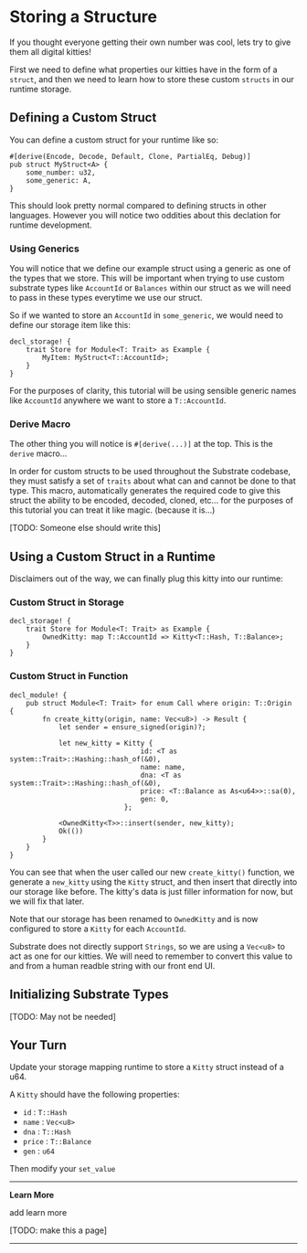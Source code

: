 Storing a Structure
===

If you thought everyone getting their own number was cool, lets try to give them all digital kitties!

First we need to define what properties our kitties have in the form of a `struct`, and then we need to learn how to store these custom `structs` in our runtime storage.

## Defining a Custom Struct
You can define a custom struct for your runtime like so:

```
#[derive(Encode, Decode, Default, Clone, PartialEq, Debug)]
pub struct MyStruct<A> {
    some_number: u32,
    some_generic: A,
}
```

This should look pretty normal compared to defining structs in other languages. However you will notice two oddities about this declation for runtime development.

### Using Generics

You will notice that we define our example struct using a generic as one of the types that we store. This will be important when trying to use custom substrate types like `AccountId` or `Balances` within our struct as we will need to pass in these types everytime we use our struct.

So if we wanted to store an `AccountId` in `some_generic`, we would need to define our storage item like this:

```
decl_storage! {
    trait Store for Module<T: Trait> as Example {
        MyItem: MyStruct<T::AccountId>;
    }
}
```

For the purposes of clarity, this tutorial will be using sensible generic names like `AccountId` anywhere we want to store a `T::AccountId`.

### Derive Macro

The other thing you will notice is `#[derive(...)]` at the top. This is the `derive` macro...

 In order for custom structs to be used throughout the Substrate codebase, they must satisfy a set of `traits` about what can and cannot be done to that type. This macro, automatically generates the required code to give this struct the ability to be encoded, decoded, cloned, etc... for the purposes of this tutorial you can treat it like magic. (because it is...)

[TODO: Someone else should write this]

## Using a Custom Struct in a Runtime

Disclaimers out of the way, we can finally plug this kitty into our runtime:

### Custom Struct in Storage
```
decl_storage! {
    trait Store for Module<T: Trait> as Example {
        OwnedKitty: map T::AccountId => Kitty<T::Hash, T::Balance>;
    }
}
```

### Custom Struct in Function
```
decl_module! {
    pub struct Module<T: Trait> for enum Call where origin: T::Origin {
        fn create_kitty(origin, name: Vec<u8>) -> Result {
            let sender = ensure_signed(origin)?;

            let new_kitty = Kitty {
                                id: <T as system::Trait>::Hashing::hash_of(&0),
                                name: name,
                                dna: <T as system::Trait>::Hashing::hash_of(&0),
                                price: <T::Balance as As<u64>>::sa(0),
                                gen: 0,
                            };

            <OwnedKitty<T>>::insert(sender, new_kitty);
            Ok(())
        }
    }
}
```

You can see that when the user called our new `create_kitty()` function, we generate a `new_kitty` using the `Kitty` struct, and then insert that directly into our storage like before. The kitty's data is just filler information for now, but we will fix that later.

Note that our storage has been renamed to `OwnedKitty` and is now configured to store a `Kitty` for each `AccountId`.

Substrate does not directly support `Strings`, so we are using a `Vec<u8>` to act as one for our kitties. We will need to remember to convert this value to and from a human readble string with our front end UI.

## Initializing Substrate Types

[TODO: May not be needed]

## Your Turn

Update your storage mapping runtime to store a `Kitty` struct instead of a u64.

A `Kitty` should have the following properties:

 - `id` : `T::Hash`
 - `name` : `Vec<u8>`
 - `dna` : `T::Hash`
 - `price` : `T::Balance`
 - `gen` : `u64`

Then modify your `set_value`

---
**Learn More**

add learn more

[TODO: make this a page]

---